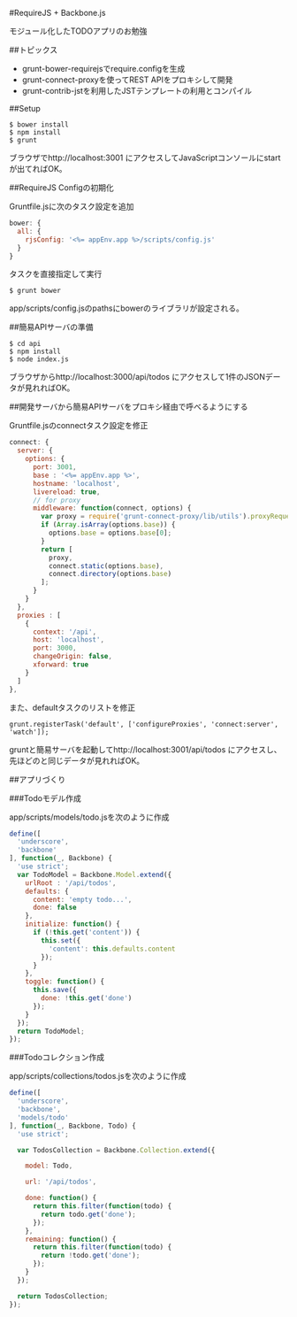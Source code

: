 #RequireJS + Backbone.js

モジュール化したTODOアプリのお勉強

##トピックス

- grunt-bower-requirejsでrequire.configを生成
- grunt-connect-proxyを使ってREST APIをプロキシして開発
- grunt-contrib-jstを利用したJSTテンプレートの利用とコンパイル

##Setup

```
$ bower install
$ npm install
$ grunt
```

ブラウザでhttp://localhost:3001 にアクセスしてJavaScriptコンソールにstartが出てればOK。

##RequireJS Configの初期化

Gruntfile.jsに次のタスク設定を追加

```javascript
bower: {
  all: {
    rjsConfig: '<%= appEnv.app %>/scripts/config.js'
  }
}
```

タスクを直接指定して実行
```
$ grunt bower
```
app/scripts/config.jsのpathsにbowerのライブラリが設定される。


##簡易APIサーバの準備

```
$ cd api
$ npm install
$ node index.js
```

ブラウザからhttp://localhost:3000/api/todos にアクセスして1件のJSONデータが見れればOK。

##開発サーバから簡易APIサーバをプロキシ経由で呼べるようにする

Gruntfile.jsのconnectタスク設定を修正

```javascript
connect: {
  server: {
    options: {
      port: 3001,
      base : '<%= appEnv.app %>',
      hostname: 'localhost',
      livereload: true,
      // for proxy
      middleware: function(connect, options) {
        var proxy = require('grunt-connect-proxy/lib/utils').proxyRequest;
        if (Array.isArray(options.base)) {
          options.base = options.base[0];
        }
        return [
          proxy,
          connect.static(options.base),
          connect.directory(options.base)
        ];
      }
    }
  },
  proxies : [
    {
      context: '/api',
      host: 'localhost',
      port: 3000,
      changeOrigin: false,
      xforward: true
    }
  ]
},
```
また、defaultタスクのリストを修正
```
grunt.registerTask('default', ['configureProxies', 'connect:server', 'watch']);
```

gruntと簡易サーバを起動してhttp://localhost:3001/api/todos にアクセスし、
先ほどのと同じデータが見れればOK。

##アプリづくり

###Todoモデル作成

app/scripts/models/todo.jsを次のように作成

```javascript
define([
  'underscore',
  'backbone'
], function(_, Backbone) {
  'use strict';
  var TodoModel = Backbone.Model.extend({
    urlRoot : '/api/todos',
    defaults: {
      content: 'empty todo...',
      done: false
    },
    initialize: function() {
      if (!this.get('content')) {
        this.set({
          'content': this.defaults.content
        });
      }
    },
    toggle: function() {
      this.save({
        done: !this.get('done')
      });
    }
  });
  return TodoModel;
});
```

###Todoコレクション作成

app/scripts/collections/todos.jsを次のように作成

```javascript
define([
  'underscore',
  'backbone',
  'models/todo'
], function(_, Backbone, Todo) {
  'use strict';

  var TodosCollection = Backbone.Collection.extend({

    model: Todo,

    url: '/api/todos',

    done: function() {
      return this.filter(function(todo) {
        return todo.get('done');
      });
    },
    remaining: function() {
      return this.filter(function(todo) {
        return !todo.get('done');
      });
    }
  });

  return TodosCollection;
});
```
